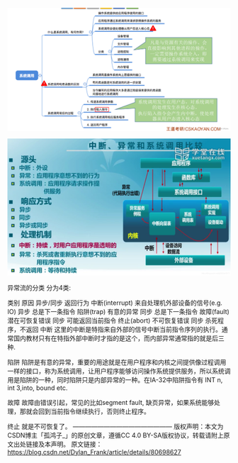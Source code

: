 ![image](https://github.com/v2vv/jupyter_hub/raw/master/images/Sat_Jul_09_2022_1657374694229.png)

![image](https://github.com/v2vv/jupyter_hub/raw/master/images/Sat_Jul_09_2022_1657374755593.png)

异常流的分类
分为4类:

类别	原因	异步/同步	返回行为
中断(interrupt)	来自处理机外部设备的信号(e.g. IO)	异步	总是下一条指令
陷阱(trap)	有意的异常	同步	总是下一条指令
故障(fault)	潜在可恢复错误	同步	可能返回当前指令
终止(abort)	不可恢复错误	同步	杀死程序，不返回
中断
这里的中断是特指来自外部的信号中断当前指令序列的执行。通常国内教材只有在特指外部中断时才指的是这个，而内部异常通常指的就是后三种.

陷阱
陷阱是有意的异常，重要的用途就是在用户程序和内核之间提供像过程调用一样的接口，称为系统调用，让用户程序能够访问操作系统提供服务，所以系统调用是陷阱的一种，同时陷阱只是内部异常的一种。在IA-32中陷阱指令有 INT n, int 3,into, bound etc.

故障
故障由错误引起，常见的比如segment fault, 缺页异常，如果系统能够处理，那就会回到当前指令继续执行，否则终止程序。

终止
就是不可恢复了。
————————————————
版权声明：本文为CSDN博主「孤鸿子_」的原创文章，遵循CC 4.0 BY-SA版权协议，转载请附上原文出处链接及本声明。
原文链接：https://blog.csdn.net/Dylan_Frank/article/details/80698627